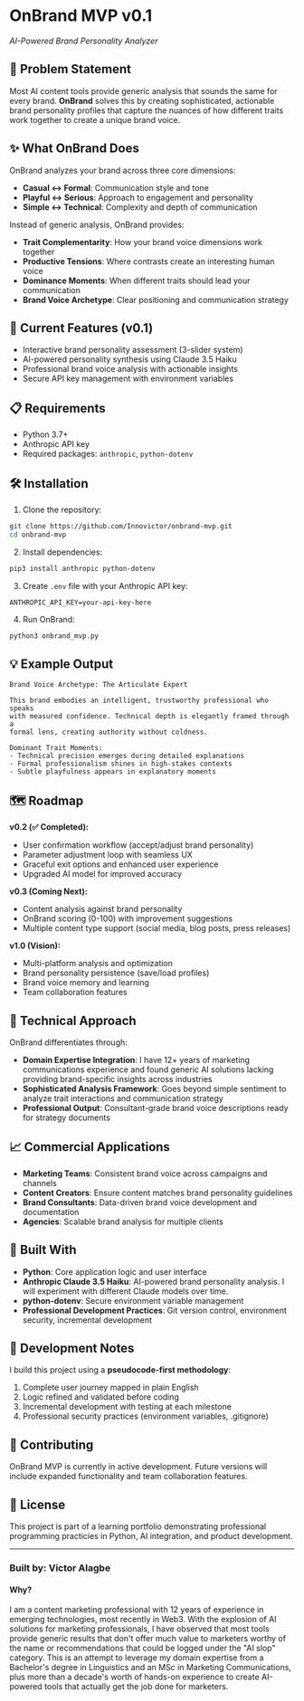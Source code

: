 # OnBrand MVP v0.1
*AI-Powered Brand Personality Analyzer*

## 🎯 Problem Statement

Most AI content tools provide generic analysis that sounds the same for every brand. **OnBrand** solves this by creating sophisticated, actionable brand personality profiles that capture the nuances of how different traits work together to create a unique brand voice.

## ✨ What OnBrand Does

OnBrand analyzes your brand across three core dimensions:
- **Casual ↔ Formal**: Communication style and tone
- **Playful ↔ Serious**: Approach to engagement and personality  
- **Simple ↔ Technical**: Complexity and depth of communication

Instead of generic analysis, OnBrand provides:
- **Trait Complementarity**: How your brand voice dimensions work together
- **Productive Tensions**: Where contrasts create an interesting human voice
- **Dominance Moments**: When different traits should lead your communication
- **Brand Voice Archetype**: Clear positioning and communication strategy

## 🚀 Current Features (v0.1)

- Interactive brand personality assessment (3-slider system)
- AI-powered personality synthesis using Claude 3.5 Haiku
- Professional brand voice analysis with actionable insights
- Secure API key management with environment variables

## 📋 Requirements

- Python 3.7+
- Anthropic API key
- Required packages: `anthropic`, `python-dotenv`

## 🛠️ Installation

1. Clone the repository:
```bash
git clone https://github.com/Innovictor/onbrand-mvp.git
cd onbrand-mvp
```

2. Install dependencies:
```bash
pip3 install anthropic python-dotenv
```

3. Create `.env` file with your Anthropic API key:
```
ANTHROPIC_API_KEY=your-api-key-here
```

4. Run OnBrand:
```bash
python3 onbrand_mvp.py
```

## 💡 Example Output

```
Brand Voice Archetype: The Articulate Expert

This brand embodies an intelligent, trustworthy professional who speaks 
with measured confidence. Technical depth is elegantly framed through a 
formal lens, creating authority without coldness.

Dominant Trait Moments:
- Technical precision emerges during detailed explanations
- Formal professionalism shines in high-stakes contexts  
- Subtle playfulness appears in explanatory moments
```

## 🗺️ Roadmap

**v0.2 (✅ Completed):**
- User confirmation workflow (accept/adjust brand personality)
- Parameter adjustment loop with seamless UX
- Graceful exit options and enhanced user experience
- Upgraded AI model for improved accuracy

**v0.3 (Coming Next):**
- Content analysis against brand personality
- OnBrand scoring (0-100) with improvement suggestions
- Multiple content type support (social media, blog posts, press releases)

**v1.0 (Vision):**
- Multi-platform analysis and optimization
- Brand personality persistence (save/load profiles)
- Brand voice memory and learning
- Team collaboration features

## 🎨 Technical Approach

OnBrand differentiates through:
- **Domain Expertise Integration**: I have 12+ years of marketing communications experience and found generic AI solutions lacking providing brand-specific insights across industries
- **Sophisticated Analysis Framework**: Goes beyond simple sentiment to analyze trait interactions and communication strategy
- **Professional Output**: Consultant-grade brand voice descriptions ready for strategy documents

## 📈 Commercial Applications

- **Marketing Teams**: Consistent brand voice across campaigns and channels
- **Content Creators**: Ensure content matches brand personality guidelines  
- **Brand Consultants**: Data-driven brand voice development and documentation
- **Agencies**: Scalable brand analysis for multiple clients

## 🔧 Built With

- **Python**: Core application logic and user interface
- **Anthropic Claude 3.5 Haiku**: AI-powered brand personality analysis. I will experiment with different Claude models over time.
- **python-dotenv**: Secure environment variable management
- **Professional Development Practices**: Git version control, environment security, incremental development

## 📝 Development Notes

I build this project using a **pseudocode-first methodology**:
1. Complete user journey mapped in plain English
2. Logic refined and validated before coding
3. Incremental development with testing at each milestone
4. Professional security practices (environment variables, .gitignore)

## 🤝 Contributing

OnBrand MVP is currently in active development. Future versions will include expanded functionality and team collaboration features.

## 📄 License

This project is part of a learning portfolio demonstrating professional programming practicies in Python, AI integration, and product development.

---

### Built by: Victor Alagbe 

#### Why?

I am a content marketing professional with 12 years of experience in emerging technologies, most recently in Web3. With the explosion of AI solutions for marketing professionals, I have observed that most tools provide generic results that don't offer much value to marketers worthy of the name or recommendations that could be logged under the "AI slop" category. This is an attempt to leverage my domain expertise from a Bachelor's degree in Linguistics and an MSc in Marketing Communications, plus more than a decade's worth of hands-on experience to create AI-powered tools that actually get the job done for marketers.